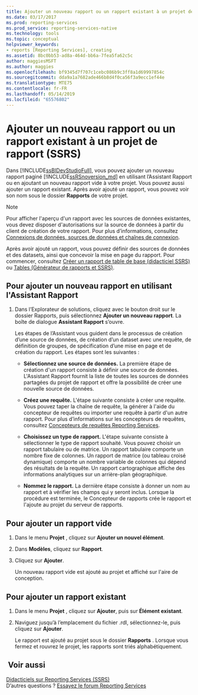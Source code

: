```yaml
---
title: Ajouter un nouveau rapport ou un rapport existant à un projet de rapport (SSRS) | Microsoft Docs
ms.date: 03/17/2017
ms.prod: reporting-services
ms.prod_service: reporting-services-native
ms.technology: tools
ms.topic: conceptual
helpviewer_keywords:
- reports [Reporting Services], creating
ms.assetid: 8bc0bb53-ad8a-464d-bb6a-7fea5fa62c5c
author: maggiesMSFT
ms.author: maggies
ms.openlocfilehash: bf9345d7f707c1cebc086b9c3ff8a1d69997854c
ms.sourcegitcommit: dda9a1a7682ade466b8d4f0ca56f3a9ecc1ef44e
ms.translationtype: MTE75
ms.contentlocale: fr-FR
ms.lasthandoff: 05/14/2019
ms.locfileid: "65576802"
---
```

# <a name="add-a-new-or-existing-report-to-a-report-project-ssrs"></a>Ajouter un nouveau rapport ou un rapport existant à un projet de rapport (SSRS)
  Dans [!INCLUDE[ssBIDevStudioFull](../../includes/ssbidevstudiofull-md.md)], vous pouvez ajouter un nouveau rapport paginé [!INCLUDE[ssRSnoversion_md](../../includes/ssrsnoversion-md.md)] en utilisant l’Assistant Rapport ou en ajoutant un nouveau rapport vide à votre projet. Vous pouvez aussi ajouter un rapport existant. Après avoir ajouté un rapport, vous pouvez voir son nom sous le dossier **Rapports** de votre projet.  
  
> [!NOTE]  
>  Pour afficher l'aperçu d'un rapport avec les sources de données existantes, vous devez disposer d'autorisations sur la source de données à partir du client de création de votre rapport. Pour plus d’informations, consultez [Connexions de données, sources de données et chaînes de connexion](../../reporting-services/report-data/data-connections-data-sources-and-connection-strings-report-builder-and-ssrs.md).  
  
 Après avoir ajouté un rapport, vous pouvez définir des sources de données et des datasets, ainsi que concevoir la mise en page du rapport. Pour commencer, consultez [Créer un rapport de table de base &#40;didacticiel SSRS&#41;](../../reporting-services/create-a-basic-table-report-ssrs-tutorial.md) ou [Tables &#40;Générateur de rapports et SSRS&#41;](../../reporting-services/report-design/tables-report-builder-and-ssrs.md).  
  
## <a name="to-add-a-new-report-using-the-report-wizard"></a>Pour ajouter un nouveau rapport en utilisant l'Assistant Rapport  
  
1.  Dans l’Explorateur de solutions, cliquez avec le bouton droit sur le dossier Rapports, puis sélectionnez **Ajouter un nouveau rapport**. La boîte de dialogue **Assistant Rapport** s’ouvre.  
  
     Les étapes de l’Assistant vous guident dans le processus de création d’une source de données, de création d’un dataset avec une requête, de définition de groupes, de spécification d’une mise en page et de création du rapport. Les étapes sont les suivantes :  
  
    -   **Sélectionnez une source de données.** La première étape de création d'un rapport consiste à définir une source de données. L'Assistant Rapport fournit la liste de toutes les sources de données partagées du projet de rapport et offre la possibilité de créer une nouvelle source de données.  
  
    -   **Créez une requête.** L'étape suivante consiste à créer une requête. Vous pouvez taper la chaîne de requête, la générer à l'aide du concepteur de requêtes ou importer une requête à partir d'un autre rapport. Pour plus d’informations sur les concepteurs de requêtes, consultez [Concepteurs de requêtes Reporting Services](https://msdn.microsoft.com/library/07efd3f1-804f-45f7-b62a-3e727a3d9835).  
  
    -   **Choisissez un type de rapport.** L'étape suivante consiste à sélectionner le type de rapport souhaité. Vous pouvez choisir un rapport tabulaire ou de matrice. Un rapport tabulaire comporte un nombre fixe de colonnes. Un rapport de matrice (ou tableau croisé dynamique) comporte un nombre variable de colonnes qui dépend des résultats de la requête. Un rapport cartographique affiche des informations analytiques sur un arrière-plan géographique.  
  
    -   **Nommez le rapport.**  La dernière étape consiste à donner un nom au rapport et à vérifier les champs qui y seront inclus. Lorsque la procédure est terminée, le Concepteur de rapports crée le rapport et l'ajoute au projet du serveur de rapports.  
  
## <a name="to-add-a-new-blank-report"></a>Pour ajouter un rapport vide  
  
1.  Dans le menu **Projet** , cliquez sur **Ajouter un nouvel élément**.  
  
2.  Dans **Modèles**, cliquez sur **Rapport**.  
  
3.  Cliquez sur **Ajouter**.  
  
     Un nouveau rapport vide est ajouté au projet et affiché sur l'aire de conception.  
  
## <a name="to-add-an-existing-report"></a>Pour ajouter un rapport existant  
  
1.  Dans le menu **Projet** , cliquez sur **Ajouter**, puis sur  **Élément existant**.  
  
2.  Naviguez jusqu’à l’emplacement du fichier .rdl, sélectionnez-le, puis cliquez sur **Ajouter**.  
  
     Le rapport est ajouté au projet sous le dossier **Rapports** . Lorsque vous fermez et rouvrez le projet, les rapports sont triés alphabétiquement.  
  
## <a name="see-also"></a> Voir aussi  
 [Didacticiels sur Reporting Services &#40;SSRS&#41;](../../reporting-services/reporting-services-tutorials-ssrs.md)  
 D’autres questions ? [Essayez le forum Reporting Services](https://go.microsoft.com/fwlink/?LinkId=620231)
  
  
